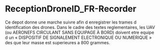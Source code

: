 # ReceptionDroneID_FR-Recorder
Ce depot donne une marche  suivre afin d enregistrer les trames d identification des drones. Dans le cadre des textes reglementaires, les UAV (ou AERONEFS CIRCULANT SANS EQUIPAGE À BORD) doivent etre equipe d un « DISPOSITIF DE SIGNALEMENT ELECTRONIQUE OU NUMERIQUE » des que leur masse est superieures a 800 grammes.
